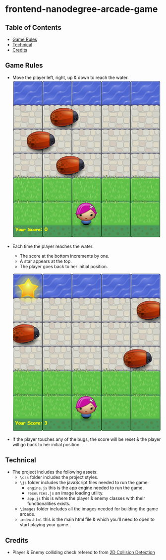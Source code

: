 frontend-nanodegree-arcade-game
===============================

## Table of Contents

* [Game Rules](#game_rules)
* [Technical](#technical)
* [Credits](#credits)

## Game Rules
- Move the player left, right, up & down to reach the water.
	![Board Game](./images/gameBoard.PNG)
- Each time the player reaches the water:
	- The score at the bottom increments by one.
	- A star appears at the top.
	- The player goes back to her initial position.

	![Board Game Success](./images/gameBoard_Sucess.PNG)
- If the player touches any of the bugs, the score will be reset & the player will go back to her initial position.

## Technical
- The project includes the following assets:
	- `\css` folder includes the project styles.
	- `\js` folder includes the javaScript files needed to run the game:
		- `engine.js` this is the app engine needed to run the game.
		- `resources.js` an image loading utility.
		- `app.js` this is where the player & enemy classes with their functionalities exists.
	- `\images` folder includes all the images needed for building the game arcade.
	- `index.html` this is the main html file & which you'll need to open to start playing your game.

## Credits
- Player & Enemy colliding check refered to from [2D Collision Detection](https://developer.mozilla.org/kab/docs/Games/Techniques/2D_collision_detection)



